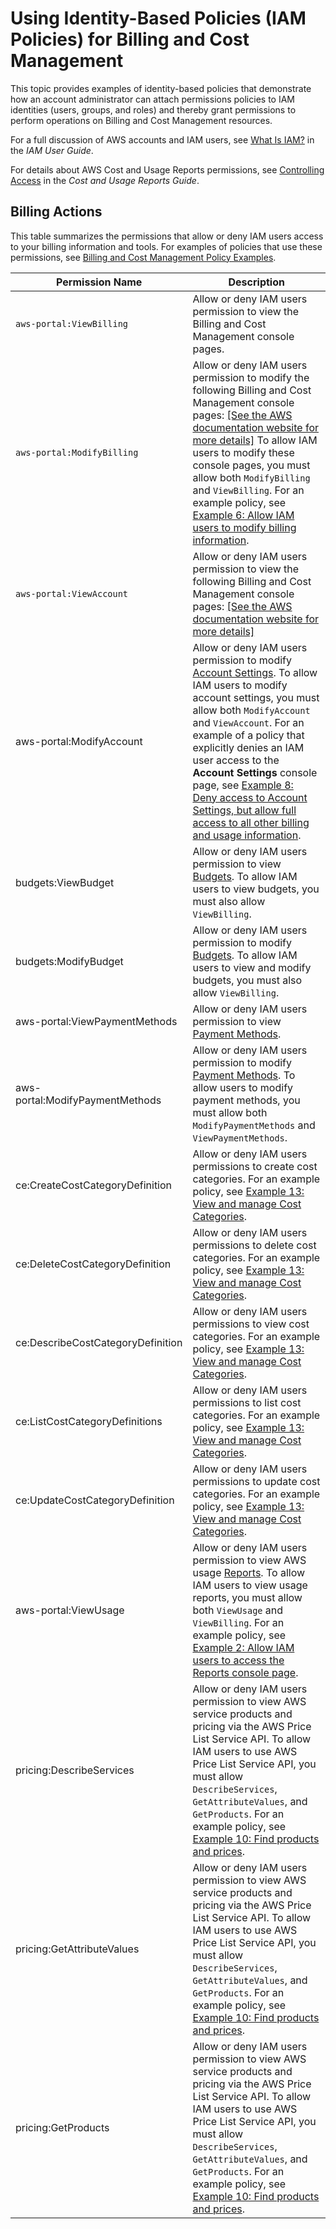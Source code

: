 # Using Identity\-Based Policies \(IAM Policies\) for Billing and Cost Management<a name="billing-permissions-ref"></a>

This topic provides examples of identity\-based policies that demonstrate how an account administrator can attach permissions policies to IAM identities \(users, groups, and roles\) and thereby grant permissions to perform operations on Billing and Cost Management resources\.

For a full discussion of AWS accounts and IAM users, see [What Is IAM?](https://docs.aws.amazon.com/IAM/latest/UserGuide/IAM_Introduction.html) in the *IAM User Guide*\.

For details about AWS Cost and Usage Reports permissions, see [Controlling Access](https://docs.aws.amazon.com/cur/latest/userguide/controlling-access-cur.html) in the *Cost and Usage Reports Guide*\.

## Billing Actions<a name="user-permissions"></a>

This table summarizes the permissions that allow or deny IAM users access to your billing information and tools\. For examples of policies that use these permissions, see [Billing and Cost Management Policy Examples](billing-example-policies.md)\. 


| Permission Name | Description | 
| --- | --- | 
|  `aws-portal:ViewBilling`  |  Allow or deny IAM users permission to view the Billing and Cost Management console pages\.  | 
|  `aws-portal:ModifyBilling`  |  Allow or deny IAM users permission to modify the following Billing and Cost Management console pages: [\[See the AWS documentation website for more details\]](http://docs.aws.amazon.com/awsaccountbilling/latest/aboutv2/billing-permissions-ref.html) To allow IAM users to modify these console pages, you must allow both `ModifyBilling` and `ViewBilling`\. For an example policy, see [Example 6: Allow IAM users to modify billing information](billing-example-policies.md#example-billing-deny-modifybilling)\.  | 
|  `aws-portal:ViewAccount`  |  Allow or deny IAM users permission to view the following Billing and Cost Management console pages: [\[See the AWS documentation website for more details\]](http://docs.aws.amazon.com/awsaccountbilling/latest/aboutv2/billing-permissions-ref.html)  | 
| aws\-portal:ModifyAccount |  Allow or deny IAM users permission to modify [Account Settings](https://portal.aws.amazon.com/billing/home#/account)\. To allow IAM users to modify account settings, you must allow both `ModifyAccount` and `ViewAccount`\. For an example of a policy that explicitly denies an IAM user access to the **Account Settings** console page, see [Example 8: Deny access to Account Settings, but allow full access to all other billing and usage information](billing-example-policies.md#example-billing-deny-modifyaccount)\.   | 
| budgets:ViewBudget |  Allow or deny IAM users permission to view [Budgets](https://portal.aws.amazon.com/billing/home#/budgets)\. To allow IAM users to view budgets, you must also allow `ViewBilling`\.  | 
| budgets:ModifyBudget |  Allow or deny IAM users permission to modify [Budgets](https://portal.aws.amazon.com/billing/home#/budgets)\. To allow IAM users to view and modify budgets, you must also allow `ViewBilling`\.  | 
| aws\-portal:ViewPaymentMethods |  Allow or deny IAM users permission to view [Payment Methods](https://portal.aws.amazon.com/billing/home#/paymentmethods)\.  | 
| aws\-portal:ModifyPaymentMethods |  Allow or deny IAM users permission to modify [Payment Methods](https://portal.aws.amazon.com/billing/home#/paymentmethods)\. To allow users to modify payment methods, you must allow both `ModifyPaymentMethods` and `ViewPaymentMethods`\.  | 
| ce:CreateCostCategoryDefinition |  Allow or deny IAM users permissions to create cost categories\. For an example policy, see [Example 13: View and manage Cost Categories](billing-example-policies.md#example-policy-cc-api)\.  | 
| ce:DeleteCostCategoryDefinition |  Allow or deny IAM users permissions to delete cost categories\. For an example policy, see [Example 13: View and manage Cost Categories](billing-example-policies.md#example-policy-cc-api)\.  | 
| ce:DescribeCostCategoryDefinition |  Allow or deny IAM users permissions to view cost categories\. For an example policy, see [Example 13: View and manage Cost Categories](billing-example-policies.md#example-policy-cc-api)\.  | 
| ce:ListCostCategoryDefinitions |  Allow or deny IAM users permissions to list cost categories\. For an example policy, see [Example 13: View and manage Cost Categories](billing-example-policies.md#example-policy-cc-api)\.  | 
| ce:UpdateCostCategoryDefinition |  Allow or deny IAM users permissions to update cost categories\. For an example policy, see [Example 13: View and manage Cost Categories](billing-example-policies.md#example-policy-cc-api)\.  | 
| aws\-portal:ViewUsage |  Allow or deny IAM users permission to view AWS usage [Reports](https://portal.aws.amazon.com/billing/home#/reports)\. To allow IAM users to view usage reports, you must allow both `ViewUsage` and `ViewBilling`\. For an example policy, see [Example 2: Allow IAM users to access the Reports console page](billing-example-policies.md#example-billing-view-reports)\.   | 
| pricing:DescribeServices |  Allow or deny IAM users permission to view AWS service products and pricing via the AWS Price List Service API\. To allow IAM users to use AWS Price List Service API, you must allow `DescribeServices`, `GetAttributeValues`, and `GetProducts`\. For an example policy, see [Example 10: Find products and prices](billing-example-policies.md#example-policy-pe-api)\.  | 
| pricing:GetAttributeValues |  Allow or deny IAM users permission to view AWS service products and pricing via the AWS Price List Service API\. To allow IAM users to use AWS Price List Service API, you must allow `DescribeServices`, `GetAttributeValues`, and `GetProducts`\. For an example policy, see [Example 10: Find products and prices](billing-example-policies.md#example-policy-pe-api)\.  | 
| pricing:GetProducts |  Allow or deny IAM users permission to view AWS service products and pricing via the AWS Price List Service API\. To allow IAM users to use AWS Price List Service API, you must allow `DescribeServices`, `GetAttributeValues`, and `GetProducts`\. For an example policy, see [Example 10: Find products and prices](billing-example-policies.md#example-policy-pe-api)\.  | 